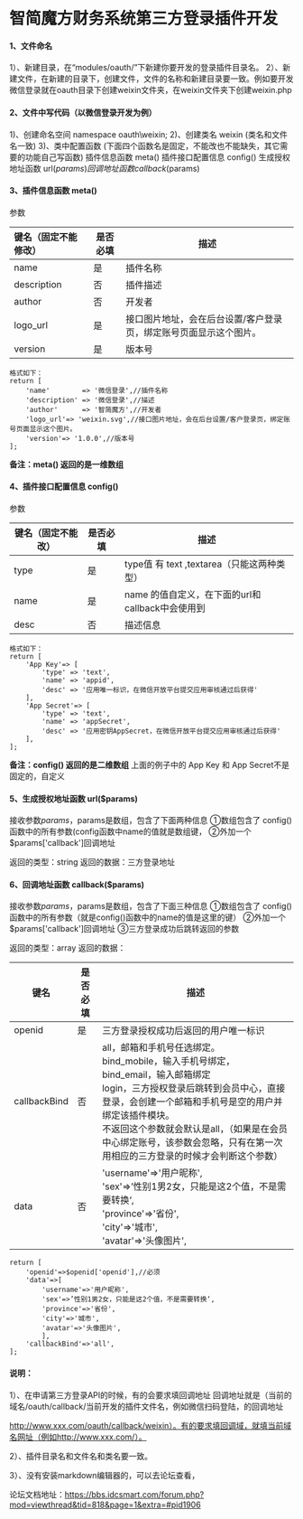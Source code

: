 # 智简魔方财务系统第三方登录插件开发

#### 1、文件命名

1）、新建目录，在“modules/oauth/”下新建你要开发的登录插件目录名。
2）、新建文件，在新建的目录下，创建文件，文件的名称和新建目录要一致。例如要开发微信登录就在oauth目录下创建weixin文件夹，在weixin文件夹下创建weixin.php

#### 2、文件中写代码（以微信登录开发为例）

1)、创建命名空间  namespace oauth\weixin; 
2)、创建类名   weixin   (类名和文件名一致)
3)、类中配置函数 (下面四个函数名是固定，不能改也不能缺失，其它需要的功能自己写函数) 
	插件信息函数  meta()
	插件接口配置信息  config()
	生成授权地址函数  url($params)
	回调地址函数  callback($params)

#### 3、插件信息函数  meta()	

参数

| 键名（固定不能修改） | 是否必填 | 描述                                                         |
| :------------------- | -------- | ------------------------------------------------------------ |
| name                 | 是       | 插件名称                                                     |
| description          | 否       | 插件描述                                                     |
| author               | 否       | 开发者                                                       |
| logo_url             | 是       | 接口图片地址，会在后台设置/客户登录页，绑定账号页面显示这个图片。 |
| version              | 是       | 版本号                                                       |

	格式如下：
	return [
		'name'        => '微信登录',//插件名称
		'description' => '微信登录',//描述
		'author'      => '智简魔方',//开发者
		'logo_url'=> 'weixin.svg',//接口图片地址，会在后台设置/客户登录页，绑定账号页面显示这个图片。
		'version'=> '1.0.0',//版本号
	];

**备注：meta() 返回的是一维数组**

#### 4、插件接口配置信息  config() 

参数

| 键名（固定不能改） | 是否必填 | 描述                                             |
| ------------------ | -------- | ------------------------------------------------ |
| type               | 是       | type值  有 text ,textarea（只能这两种类型）      |
| name               | 是       | name 的值自定义，在下面的url和callback中会使用到 |
| desc               | 否       | 描述信息                                         |

```
格式如下：
return [
	'App Key'=> [
		'type' => 'text',
		'name' => 'appid',
		'desc' => '应用唯一标识，在微信开放平台提交应用审核通过后获得'
	],
	'App Secret'=> [
		'type' => 'text',
		'name' => 'appSecret',
		'desc' => '应用密钥AppSecret，在微信开放平台提交应用审核通过后获得'
	],
];
```
**备注：config() 返回的是二维数组** 上面的例子中的 App Key 和 App Secret不是固定的，自定义

#### 5、生成授权地址函数  url($params)

接收参数$params ，$params是数组，包含了下面两种信息
①数组包含了 config()函数中的所有参数(config函数中name的值就是数组键，
②外加一个$params['callback']回调地址
	

返回的类型：string
返回的数据：三方登录地址

#### 6、回调地址函数  callback($params)

接收参数$params ，$params是数组，包含了下面三种信息
①数组包含了 config()函数中的所有参数（就是config()函数中的name的值是这里的键）
②外加一个$params['callback']回调地址
③三方登录成功后跳转返回的参数
	
返回的类型：array
返回的数据：

| 键名         | 是否必填 | 描述                                                         |
| ------------ | -------- | ------------------------------------------------------------ |
| openid       | 是       | 三方登录授权成功后返回的用户唯一标识                         |
| callbackBind | 否       | all，邮箱和手机号任选绑定。<br/>bind_mobile，输入手机号绑定，<br/>bind_email，输入邮箱绑定<br/>login，三方授权登录后跳转到会员中心，直接登录，会创建一个邮箱和手机号是空的用户并绑定该插件模块。<br/>不返回这个参数就会默认是all，（如果是在会员中心绑定账号，该参数会忽略，只有在第一次用相应的三方登录的时候才会判断这个参数） |
| data         | 否       | 'username'=>'用户昵称',<br/>'sex'=>’性别1男2女，只能是这2个值，不是需要转换‘,<br/>'province'=>'省份',<br/>'city'=>'城市',<br/>'avatar'=>'头像图片', |

```
return [
    'openid'=>$openid['openid'],//必须
    'data'=>[
        'username'=>'用户昵称',
        'sex'=>’性别1男2女，只能是这2个值，不是需要转换‘,
        'province'=>'省份',
        'city'=>'城市',
        'avatar'=>'头像图片',
        ],
    'callbackBind'=>'all',
];
```



#### 说明：

1）、在申请第三方登录API的时候，有的会要求填回调地址 回调地址就是（当前的域名/oauth/callback/当前开发的插件文件名，例如微信扫码登陆，的回调地址

http://www.xxx.com/oauth/callback/weixin）。有的要求填回调域，就填当前域名网址（例如http://www.xxx.com/）。

2）、插件目录名和文件名和类名要一致。

3）、没有安装markdown编辑器的，可以去论坛查看，

论坛文档地址：https://bbs.idcsmart.com/forum.php?mod=viewthread&tid=818&page=1&extra=#pid1906


